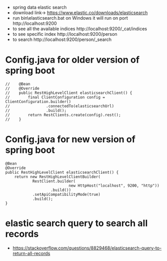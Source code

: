 - spring data elastic search
- download link-> https://www.elastic.co/downloads/elasticsearch
- run bin\elasticsearch.bat on Windows it will run on port http://localhost:9200
- to see all the available indices http://localhost:9200/_cat/indices
- to see specific index http://localhost:9200/person
- to search http://localhost:9200/person/_search

# Config.java for older version of spring boot
    //    @Bean
    //    @Override
    //    public RestHighLevelClient elasticsearchClient() {
    //        final ClientConfiguration config = ClientConfiguration.builder()
    //                .connectedTo(elasticsearchUrl)
    //                .build();
    //        return RestClients.create(config).rest();
    //    }

# Config.java for new version of spring boot
    @Bean
    @Override
    public RestHighLevelClient elasticsearchClient() {
        return new RestHighLevelClientBuilder(
                RestClient.builder(
                                new HttpHost("localhost", 9200, "http"))
                        .build())
                .setApiCompatibilityMode(true)
                .build();
    }


# elastic search query to search all records
- https://stackoverflow.com/questions/8829468/elasticsearch-query-to-return-all-records